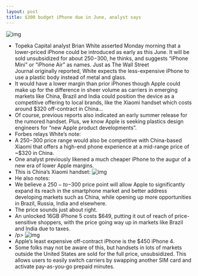 ```yaml
---
layout: post
title: $300 budget iPhone due in June, analyst says
---
```

![img](http://media.idownloadblog.com/wp-content/uploads/2013/01/iPhone6-002.jpg)
* Topeka Capital analyst Brian White asserted Monday morning that a lower-priced iPhone could be introduced as early as this June. It will be sold unsubsidized for about $250-$300, he thinks, and suggests “iPhone Mini” or “iPhone Air” as names. Just as The Wall Street Journal originally reported, White expects the less-expensive iPhone to use a plastic body instead of metal and glass.
* It would have a lower margin than prior iPhones though Apple could make up for the difference in sheer volume as carriers in emerging markets like China, Brazil and India could position the device as a competitive offering to local brands, like the Xiaomi handset which costs around $320 off-contract in China…
* Of course, previous reports also indicated an early summer release for the rumored handset. Plus, we know Apple is seeking plastics design engineers for “new Apple product developments”.
* Forbes relays White’s note:
* A $250-$300 price range would also be competitive with China-based Xiaomi that offers a high-end phone experience at a mid-range price of ~$320 in China.
* One analyst previously likened a much cheaper iPhone to the augur of a new era of lower Apple margins.
* This is China’s Xiaomi handset:
![img](http://media.idownloadblog.com/wp-content/uploads/2012/08/Lei-Jun-unveils-Xiaomi-Phone-2.jpg)
* He also notes:
* We believe a $250-to-$300 price point will allow Apple to significantly expand its reach in the smartphone market and better address developing markets such as China, while opening up more opportunities in Brazil, Russia, India and elsewhere.
* The price sounds just about right.
* An unlocked 16GB iPhone 5 costs $649, putting it out of reach of price-sensitive shoppers, with the price going way up in markets like Brazil and India due to taxes.
* /p>
![img](http://media.idownloadblog.com/wp-content/uploads/2013/01/Budget-phones-vs-iPhone.jpg)
* Apple’s least expensive off-contract iPhone is the $450 iPhone 4.
* Some folks may not be aware of this, but handsets in lots of markets outside the United States are sold for the full price, unsubsidized. This allows users to easily switch carriers by swapping another SIM card and activate pay-as-you-go prepaid minutes.

